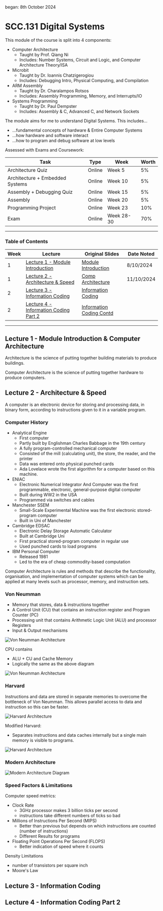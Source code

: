 began: 8th October 2024

# SCC.131 Digital Systems

This module of the course is split into 4 components:

- Computer Architecture
  - Taught by Prof. Qiang Ni
  - Includes: Number Systems, Circuit and Logic, and Computer Architecture Theory/ISA
- Microbit
  - Taught by Dr. Ioannis Chatzigerogiou
  - Includes: Debugging Intro, Physical Computing, and Compilation
- ARM Assembly
  - Taught by Dr. Charalampos Rotsos
  - Includes: Assembly Programming, Memory, and Interrupts/IO
- Systems Programming
  - Taught by Dr. Paul Dempster
  - Includes: Assembly & C, Advanced C, and Network Sockets

The module aims for me to understand Digital Systems. This includes...

- ...fundamental concepts of hardware & Entire Computer Systems
- ...how hardware and software interact
- ...how to program and debug software at low levels

Assessed with Exams and Coursework:

| Task                            | Type   | Week       | Worth |
| ------------------------------- | ------ | ---------- | ----- |
| Architecture Quiz               | Online | Week 5     | 5%    |
| Architecture + Embedded Systems | Online | Week 10    | 5%    |
| Assembly + Debugging Quiz       | Online | Week 15    | 5%    |
| Assembly                        | Online | Week 20    | 5%    |
| Programming Project             | Online | Week 23    | 10%   |
| Exam                            | Online | Week 28-30 | 70%   |

---

### Table of Contents

| Week | Lecture                                                                         | Original Slides                                                     | Date Noted |
| ---- | ------------------------------------------------------------------------------- | ------------------------------------------------------------------- | ---------- |
| 1    | [Lecture 1 - Module Introduction](#lecture-1---module-introduction)             | [Module Introduction](/SCC.131.slides/a.introSlides.pdf)            | 8/10/2024  |
| 1    | [Lecture 2 - Architecture & Speed](#lecture-2---architecture--speed)            | [Comp Architecture](/SCC.131.slides/b.compArchitectureIntro.pdf)    | 11/10/2024 |
| 2    | [Lecture 3 - Information Coding](#lecture-3---information-coding)               | [Information Coding](/SCC.131.slides/c.infoCodingPartOne.pdf)       |            |
| 2    | [Lecture 4 - Information Coding Part 2](#lecture-4---information-coding-part-2) | [Information Coding Contd](/SCC.131.slides/d.infoCodingPartTwo.pdf) |            |

---

## Lecture 1 - Module Introduction & Computer Architecture

Architecture is the science of putting together building materials to produce buildings.

Computer Architecture is the science of putting together hardware to produce computers.

## Lecture 2 - Architecture & Speed

A computer is an electronic device for storing and processing data, in binary form, according to instructions given to it in a variable program.

### Computer History

- Analytical Engine
  - First computer
  - Partly built by Englishman Charles Babbage in the 19th century
  - A fully program-controlled mechanical computer
  - Consisted of the mill (calculating unit), the store, the reader, and the printer
  - Data was entered onto physical punched cards
  - Ada Lovelace wrote the first algorithm for a computer based on this machine.
- ENIAC
  - Electronic Numerical Integrator And Computer was the first programmable, electronic, general-purpose digital computer
  - Built during WW2 in the USA
  - Programmed via switches and cables
- Manchester SSEM
  - Small-Scale Experimental Machine was the first electronic stored-program computer
  - Built in Uni of Manchester
- Cambridge EDSAC
  - Electronic Delay Storage Automatic Calculator
  - Built at Cambridge Uni
  - First practical stored-program computer in regular use
  - Used punched cards to load programs
- IBM Personal Computer
  - Released 1981
  - Led to the era of cheap commodity-based computation

Computer Architecture is rules and methods that describe the functionality, organisation, and implementation of computer systems which can be applied at many levels such as processor, memory, and instruction sets.

### Von Neumman

- Memory that stores, data & instructions together
- A Control Unit (CU) that contains an instruction register and Program Counter (PC)
- Processing unit that contains Arithmetic Logic Unit (ALU) and processor Registers
- Input & Output mechanisms

![Von Neumman Architecture](images/VonNeummanDiagram.png "Diagram of Von Neumman")

CPU contains

- ALU + CU and Cache Memory
- Logically the same as the above diagram

![Von Neumman Architecture](images/VonNeummanDiagram2.png "Diagram of Von Neumman")

### Harvard

Instructions and data are stored in separate memories to overcome the bottleneck of Von Neumman. This allows parallel access to data and instruction so this can be faster.

![Harvard Architecture](images/harvradDiagram.png "Diagram of Harvard")

Modified Harvard:

- Separates instructions and data caches internally but a single main memory is visible to programs.

![Harvard Architecture](images/harvradDiagram2.png "Diagram of Harvard")

### Modern Architecture

![Modern Architecture Diagram](images/modernArchitecture.png "Diagram of Harvard")

### Speed Factors & Limitations

Computer speed metrics:

- Clock Rate
  - 3GHz processor makes 3 billion ticks per second
  - instructions take different numbers of ticks so bad
- Millions of Instructions Per Second (MIPS)
  - Better than previous but depends on which instructions are counted (number of instructions)
  - Different Results for programs
- Floating Point Operations Per Second (FLOPS)
  - Better indication of speed where it counts

Density Limitations

- number of transistors per square inch
- Moore's Law

## Lecture 3 - Information Coding

## Lecture 4 - Information Coding Part 2
